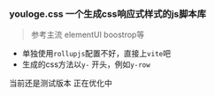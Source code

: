 ### youloge.css 一个生成css响应式样式的js脚本库

> 参考主流 elementUI boostrop等


- 单独使用`rollupjs`配置不好，直接上`vite`吧
- 生成的css方法以`y-` 开头，例如`y-row`

当前还是测试版本 正在优化中
